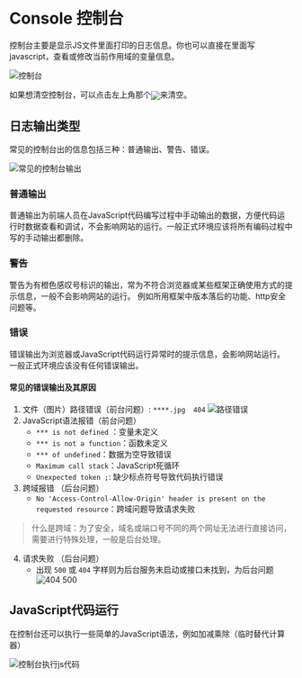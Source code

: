 # Console    控制台

控制台主要是显示JS文件里面打印的日志信息。你也可以直接在里面写javascript，查看或修改当前作用域的变量信息。  

![控制台](assets/001/003-1573109343516.png)

如果想清空控制台，可以点击左上角那个<img src="assets/001/chrome_clear.png" style="vertical-align: middle;"/>来清空。


## 日志输出类型
常见的控制台出的信息包括三种：普通输出、警告、错误。

![常见的控制台输出](assets/001/003-1573110096117.png)

### 普通输出
普通输出为前端人员在JavaScript代码编写过程中手动输出的数据，方便代码运行时数据查看和调试，不会影响网站的运行。一般正式环境应该将所有编码过程中写的手动输出都删除。

### 警告
警告为有橙色感叹号标识的输出，常为不符合浏览器或某些框架正确使用方式的提示信息，一般不会影响网站的运行。 例如所用框架中版本落后的功能、http安全问题等。

### 错误
错误输出为浏览器或JavaScript代码运行异常时的提示信息，会影响网站运行。一般正式环境应该没有任何错误输出。
#### 常见的错误输出及其原因
1. 文件（图片）路径错误（前台问题）:   ` ****.jpg  404 `
![路径错误](assets/001/003-1573111584470.png)
2. JavaScript语法报错（前台问题）
    * ` *** is not defined ` ：变量未定义
    * ` *** is not a function `：函数未定义
    * ` *** of undefined `：数据为空导致错误
    * ` Maximum call stack `：JavaScript死循环
    * ` Unexpected token ; `: 缺少标点符号导致代码执行错误 
3. 跨域报错 （后台问题）
    * ` No 'Access-Control-Allow-Origin' header is present on the requested resource `：跨域问题导致请求失败
  > 什么是跨域：为了安全，域名或端口号不同的两个网址无法进行直接访问，需要进行特殊处理，一般是后台处理。
4. 请求失败 （后台问题）
    * 出现 `500` 或 `404` 字样则为后台服务未启动或接口未找到，为后台问题
![404 500](assets/001/003-1573192586749.png)



## JavaScript代码运行
在控制台还可以执行一些简单的JavaScript语法，例如加减乘除（临时替代计算器）

![控制台执行js代码](assets/001/003-1573199616079.png)